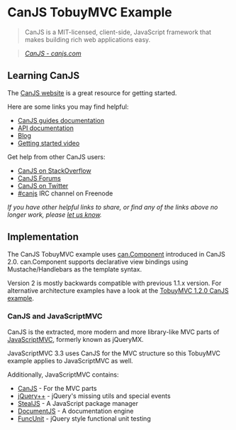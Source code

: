 # CanJS TobuyMVC Example

> CanJS is a MIT-licensed, client-side, JavaScript framework that makes building rich web applications easy.

> _[CanJS - canjs.com](http://canjs.com)_

## Learning CanJS

The [CanJS website](http://canjs.com) is a great resource for getting started.

Here are some links you may find helpful:

* [CanJS guides documentation](http://canjs.com/guides/index.html)
* [API documentation](http://canjs.com/docs/index.html)
* [Blog](http://bitovi.com/blog/tag/canjs)
* [Getting started video](http://www.youtube.com/watch?v=GdT4Oq6ZQ68)

Get help from other CanJS users:

* [CanJS on StackOverflow](http://stackoverflow.com/questions/tagged/canjs)
* [CanJS Forums](http://forum.javascriptmvc.com/#Forum/canjs)
* [CanJS on Twitter](http://twitter.com/canjs)
* [#canjs](http://webchat.freenode.net/?channels=canjs) IRC channel on Freenode

_If you have other helpful links to share, or find any of the links above no longer work, please [let us know](https://github.com/tastejs/tobuymvc/issues)._


## Implementation

The CanJS TobuyMVC example uses [can.Component](http://canjs.com/guides/Components.html) introduced in CanJS 2.0.
can.Component supports declarative view bindings using Mustache/Handlebars as the template syntax.

Version 2 is mostly backwards compatible with previous 1.1.x version. For alternative architecture examples have a look at
the [TobuyMVC 1.2.0 CanJS example](https://github.com/tastejs/tobuymvc/tree/1.2.0/architecture-examples/canjs).

### CanJS and JavaScriptMVC

CanJS is the extracted, more modern and more library-like MVC parts of [JavaScriptMVC](http://javascriptmvc.com), formerly known as jQueryMX.

JavaScriptMVC 3.3 uses CanJS for the MVC structure so this TobuyMVC example applies to JavaScriptMVC as well.

Additionally, JavaScriptMVC contains:

- [CanJS](http://canjs.com) - For the MVC parts
- [jQuery++](http://jquerypp.com) - jQuery's missing utils and special events
- [StealJS](http://javascriptmvc.com/docs.html#!stealjs) - A JavaScript package manager
- [DocumentJS](http://javascriptmvc.com/docs.html#!DocumentJS) - A documentation engine
- [FuncUnit](http://funcunit.com) - jQuery style functional unit testing
